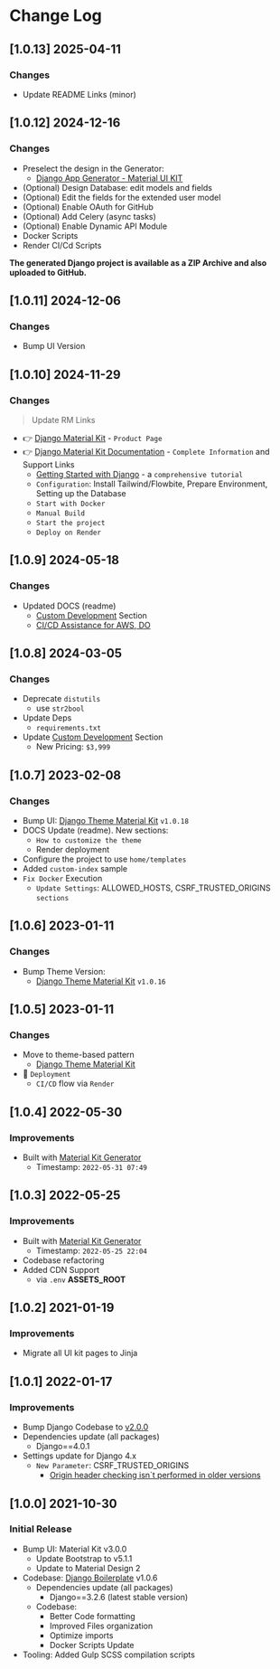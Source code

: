 # Change Log

## [1.0.13] 2025-04-11
### Changes

- Update README Links (minor)

## [1.0.12] 2024-12-16
### Changes

- Preselect the design in the Generator:
  - [Django App Generator - Material UI KIT](https://app-generator.dev/tools/django-generator/material-kit/)
- (Optional) Design Database: edit models and fields
- (Optional) Edit the fields for the extended user model
- (Optional) Enable OAuth for GitHub
- (Optional) Add Celery (async tasks)
- (Optional) Enable Dynamic API Module
- Docker Scripts
- Render CI/Cd Scripts

**The generated Django project is available as a ZIP Archive and also uploaded to GitHub.**

## [1.0.11] 2024-12-06
### Changes

- Bump UI Version

## [1.0.10] 2024-11-29
### Changes

> Update RM Links

- 👉 [Django Material Kit](https://app-generator.dev/product/material-kit/django/) - `Product Page`
- 👉 [Django Material Kit Documentation](https://app-generator.dev/docs/products/django/material-kit/index.html) - `Complete Information` and Support Links
  - [Getting Started with Django](https://app-generator.dev/docs/technologies/django/index.html) - a `comprehensive tutorial`
  - `Configuration`: Install Tailwind/Flowbite, Prepare Environment, Setting up the Database 
  - `Start with Docker`
  - `Manual Build`
  - `Start the project`
  - `Deploy on Render`

## [1.0.9] 2024-05-18
### Changes

- Updated DOCS (readme)
  - [Custom Development](https://appseed.us/custom-development/) Section
  - [CI/CD Assistance for AWS, DO](https://appseed.us/terms/#section-ci-cd)

## [1.0.8] 2024-03-05
### Changes

- Deprecate `distutils`
  - use `str2bool`
- Update Deps 
  - `requirements.txt` 
- Update [Custom Development](https://appseed.us/custom-development/) Section
  - New Pricing: `$3,999`

## [1.0.7] 2023-02-08
### Changes

- Bump UI: [Django Theme Material Kit](https://github.com/app-generator/django-theme-material-kit) `v1.0.18`
- DOCS Update (readme). New sections:
  - `How to customize the theme`
  - Render deployment
- Configure the project to use `home/templates`
- Added `custom-index` sample
- `Fix Docker` Execution
  - `Update Settings`: ALLOWED_HOSTS, CSRF_TRUSTED_ORIGINS `sections`

## [1.0.6] 2023-01-11
### Changes

- Bump Theme Version:
  - [Django Theme Material Kit](https://github.com/app-generator/django-theme-material-kit) `v1.0.16`

## [1.0.5] 2023-01-11
### Changes

- Move to theme-based pattern
  - [Django Theme Material Kit](https://github.com/app-generator/django-theme-material-kit)
- 🚀 `Deployment` 
  - `CI/CD` flow via `Render`

## [1.0.4] 2022-05-30
### Improvements

- Built with [Material Kit Generator](https://appseed.us/generator/material-kit/)  
  - Timestamp: `2022-05-31 07:49`

## [1.0.3] 2022-05-25
### Improvements

- Built with [Material Kit Generator](https://appseed.us/generator/material-kit/)  
  - Timestamp: `2022-05-25 22:04`
- Codebase refactoring
- Added CDN Support
  - via `.env` **ASSETS_ROOT** 

## [1.0.2] 2021-01-19
### Improvements

- Migrate all UI kit pages to Jinja

## [1.0.1] 2022-01-17
### Improvements

- Bump Django Codebase to [v2.0.0](https://github.com/app-generator/boilerplate-code-django/releases)
- Dependencies update (all packages) 
  - Django==4.0.1
- Settings update for Django 4.x
  - `New Parameter`: CSRF_TRUSTED_ORIGINS
    - [Origin header checking isn`t performed in older versions](https://docs.djangoproject.com/en/4.0/ref/settings/#csrf-trusted-origins)  

## [1.0.0] 2021-10-30 
### Initial Release

- Bump UI: Material Kit v3.0.0
  - Update Bootstrap to v5.1.1
  - Update to Material Design 2
- Codebase: [Django Boilerplate](https://github.com/app-generator/boilerplate-code-django) v1.0.6
  - Dependencies update (all packages) 
    - Django==3.2.6 (latest stable version)
  - Codebase:
    - Better Code formatting
    - Improved Files organization
    - Optimize imports
    - Docker Scripts Update
- Tooling: Added Gulp SCSS compilation scripts
